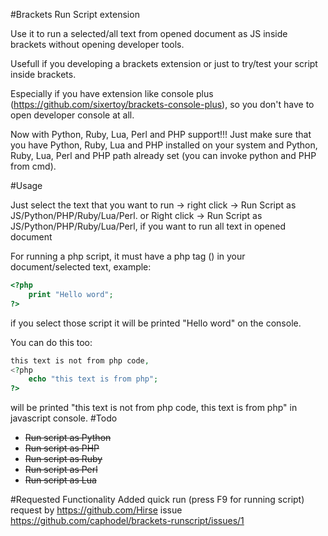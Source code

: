 #Brackets Run Script extension

Use it to run a selected/all text from opened document as JS inside brackets without opening developer tools.

Usefull if you developing a brackets extension or just to try/test your script inside brackets.

Especially if you have extension like console plus (https://github.com/sixertoy/brackets-console-plus), so you don't have to open developer console at all.

Now with Python, Ruby, Lua, Perl and PHP support!!! Just make sure that you have Python, Ruby, Lua and PHP installed on your system and Python, Ruby, Lua, Perl and PHP path already set (you can invoke python and PHP from cmd).

#Usage

Just select the text that you want to run -> right click -> Run Script as JS/Python/PHP/Ruby/Lua/Perl.
or
Right click -> Run Script as JS/Python/PHP/Ruby/Lua/Perl, if you want to run all text in opened document

For running a php script, it must have a php tag (<?php ?>) in your document/selected text, example:
```php
<?php
    print "Hello word";
?>
```
if you select those script it will be printed "Hello word" on the console.

You can do this too:
```php
this text is not from php code,
<?php
    echo "this text is from php";
?>
```
will be printed "this text is not from php code, this text is from php" in javascript console.
#Todo

- ~~Run script as Python~~
- ~~Run script as PHP~~
- ~~Run script as Ruby~~
- ~~Run script as Perl~~
- ~~Run script as Lua~~

#Requested Functionality
Added quick run (press F9 for running script) request by https://github.com/Hirse issue https://github.com/caphodel/brackets-runscript/issues/1
